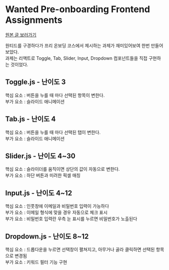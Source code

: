 # Wanted Pre-onboarding Frontend Assignments

[원본 글 보러가기](https://miriya.notion.site/ad592b834cbb4b28ab015bfbf2c337b0)

원티드를 구경하다가 프리 온보딩 코스에서 제시하는 과제가 재미있어보여 한번 만들어보았다.  
과제는 리액트로 Toggle, Tab, Slider, Input, Dropdown 컴포넌트들을 직접 구현하는 것이었다.

## Toggle.js - 난이도 3

핵심 요소 : 버튼을 누를 때 마다 선택된 항목이 변한다.  
부가 요소 : 슬라이드 애니메이션

## Tab.js - 난이도 4

핵심 요소 : 버튼을 누를 때 마다 선택된 탭이 변한다.  
부가 요소 : 슬라이드 애니메이션

## Slider.js - 난이도 4~30

핵심 요소 : 슬라이더를 움직이면 상단의 값이 자동으로 변한다.  
부가 요소 : 하단 버튼과 미려한 픽셀 매칭

## Input.js - 난이도 4~12

핵심 요소 : 인풋창에 이메일과 비밀번호 입력이 가능하다  
부가 요소 : 이메일 형식에 맞을 경우 자동으로 체크 표시  
부가 요소 : 비밀번호 입력란 우측 눈 표시를 누르면 비밀번호가 노출된다

## Dropdown.js - 난이도 8~12

핵심 요소 : 드롭다운을 누르면 선택창이 펼쳐지고, 아무거나 골라 클릭하면 선택된 항목으로 변경됨  
부가 요소 : 키워드 필터 기능 구현
